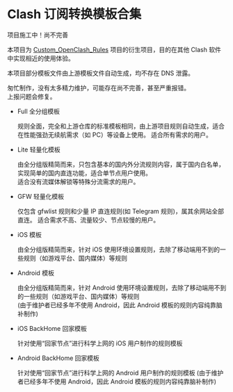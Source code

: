 # Clash 订阅转换模板合集


项目施工中！尚不完善

本项目为 [Custom_OpenClash_Rules](https://github.com/Aethersailor/Custom_OpenClash_Rules) 项目的衍生项目，目的在其他 Clash 软件中实现相近的使用体验。

本项目部分模板文件由上游模板文件自动生成，均不存在 DNS 泄露。

匆忙制作，没有太多精力维护，可能存在尚不完善，甚至严重报错。  
上报问题会修复。

- Full 全分组模板  

  规则全面，完全和上游仓库的标准模板相同，由上游项目规则自动生成，适合在性能强劲无续航需求（如 PC）等设备上使用。
  适合所有需求的用户。
  
- Lite 轻量化模板  
  
  由全分组版精简而来，只包含基本的国内外分流规则内容，属于国内白名单，实现简单的国内直连功能，适合单节点用户使用。  
  适合没有流媒体解锁等特殊分流需求的用户。
  
- GFW 轻量化模板  

  仅包含 gfwlist 规则和少量 IP 直连规则(如 Telegram 规则)，属其余网站全部直连。
  适合需求不高、流量较少、节点较慢的用户。
  
- iOS 模板  
  
  由全分组版精简而来，针对 iOS 使用环境设置规则，去除了移动端用不到的一些规则（如游戏平台、国内媒体）等规则  
  
- Android 模板  
  
  由全分组版精简而来，针对 Android 使用环境设置规则，去除了移动端用不到的一些规则（如游戏平台、国内媒体）等规则  
  (由于维护者已经多年不使用 Android，因此 Android 模板的规则内容纯靠脑补制作)
  
- iOS BackHome 回家模板  
  
  针对使用“回家节点”进行科学上网的 iOS 用户制作的规则模板
  
- Android BackHome 回家模板  
  
  针对使用“回家节点”进行科学上网的 Android 用户制作的规则模板
  (由于维护者已经多年不使用 Android，因此 Android 模板的规则内容纯靠脑补制作)
